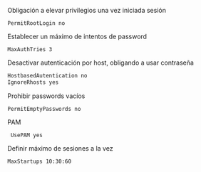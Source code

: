 Obligación a elevar privilegios una vez iniciada sesión

```PermitRootLogin no```

Establecer un máximo de intentos de password

```MaxAuthTries 3```

Desactivar autenticación por host, obligando a usar contraseña

```bash
HostbasedAutentication no
IgnoreRhosts yes
```

Prohibir passwords vacíos

```PermitEmptyPasswords no```

PAM

``` UsePAM yes```

Definir máximo de sesiones a la vez

```MaxStartups 10:30:60```





